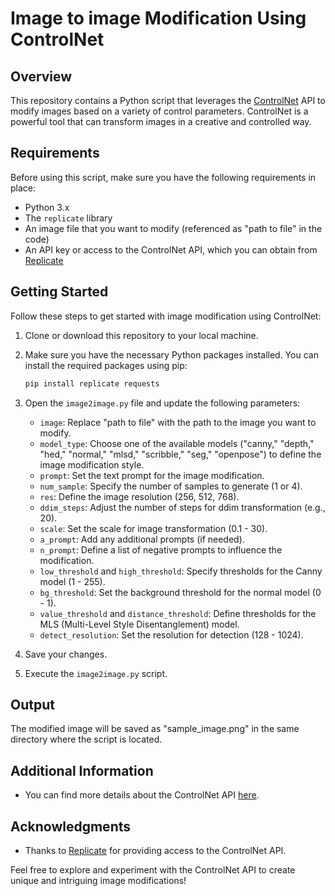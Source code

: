# Image to image Modification Using ControlNet

## Overview
This repository contains a Python script that leverages the [ControlNet](https://replicate.com/jagilley/controlnet) API to modify images based on a variety of control parameters. ControlNet is a powerful tool that can transform images in a creative and controlled way.

## Requirements
Before using this script, make sure you have the following requirements in place:

- Python 3.x
- The `replicate` library
- An image file that you want to modify (referenced as "path to file" in the code)
- An API key or access to the ControlNet API, which you can obtain from [Replicate](https://replicate.com)

## Getting Started
Follow these steps to get started with image modification using ControlNet:

1. Clone or download this repository to your local machine.

2. Make sure you have the necessary Python packages installed. You can install the required packages using pip:

    ```bash
    pip install replicate requests
    ```

3. Open the `image2image.py` file and update the following parameters:

   - `image`: Replace "path to file" with the path to the image you want to modify.
   - `model_type`: Choose one of the available models ("canny," "depth," "hed," "normal," "mlsd," "scribble," "seg," "openpose") to define the image modification style.
   - `prompt`: Set the text prompt for the image modification.
   - `num_sample`: Specify the number of samples to generate (1 or 4).
   - `res`: Define the image resolution (256, 512, 768).
   - `ddim_steps`: Adjust the number of steps for ddim transformation (e.g., 20).
   - `scale`: Set the scale for image transformation (0.1 - 30).
   - `a_prompt`: Add any additional prompts (if needed).
   - `n_prompt`: Define a list of negative prompts to influence the modification.
   - `low_threshold` and `high_threshold`: Specify thresholds for the Canny model (1 - 255).
   - `bg_threshold`: Set the background threshold for the normal model (0 - 1).
   - `value_threshold` and `distance_threshold`: Define thresholds for the MLS (Multi-Level Style Disentanglement) model.
   - `detect_resolution`: Set the resolution for detection (128 - 1024).

4. Save your changes.

5. Execute the `image2image.py` script.

## Output
The modified image will be saved as "sample_image.png" in the same directory where the script is located.

## Additional Information
- You can find more details about the ControlNet API [here](https://replicate.com/jagilley/controlnet/api).

## Acknowledgments
- Thanks to [Replicate](https://replicate.com) for providing access to the ControlNet API.

Feel free to explore and experiment with the ControlNet API to create unique and intriguing image modifications!
